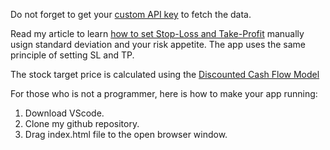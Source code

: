 Do not forget to get your <a href="https://site.financialmodelingprep.com/pricing-plans?couponCode=sanzhi">custom API key</a> to fetch the data. 

Read my article to learn <a href="https://site.financialmodelingprep.com/how-to/How-to-set-StopLoss-and-TakeProfit-for-your-selected-stock-">how to set Stop-Loss and Take-Profit</a> manually usign standard deviation and your risk appetite. The app uses the same principle of setting SL and TP. 

The stock target price is calculated using the <a href="https://site.financialmodelingprep.com/discounted-cash-flow-blogs/Calculate-Stock-Target-Price-Using-Discounted-Cash-Flow-Model-and-JavaScript">Discounted Cash Flow Model</a> 

For those who is not a programmer, here is how to make your app running:
1. Download VScode.
2. Clone my github repository.
3. Drag index.html file to the open browser window. 



